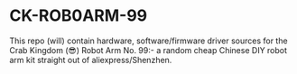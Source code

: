 # CK-ROB0ARM-99

This repo (will) contain hardware, software/firmware driver sources for the Crab Kingdom (:sunglasses:) Robot Arm No. 99:- a random cheap Chinese DIY robot arm kit straight out of aliexpress/Shenzhen.
